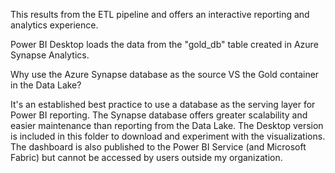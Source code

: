 This results from the ETL pipeline and offers an interactive reporting and analytics experience.

Power BI Desktop loads the data from the "gold_db" table created in Azure Synapse Analytics.

Why use the Azure Synapse database as the source VS the Gold container in the Data Lake?

It's an established best practice to use a database as the serving layer for Power BI reporting.
The Synapse database offers greater scalability and easier maintenance than reporting from the Data Lake.
The Desktop version is included in this folder to download and experiment with the visualizations. The dashboard is also published to the Power BI Service (and Microsoft Fabric) but cannot be accessed by users outside my organization.
